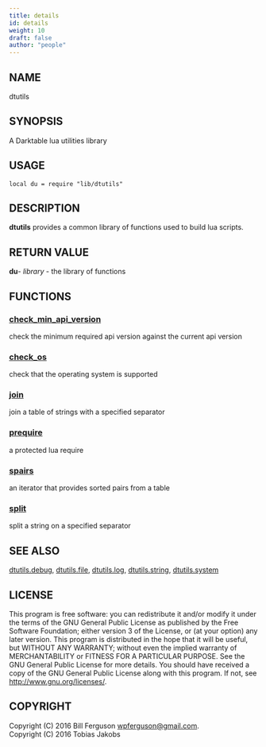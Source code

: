 ```yaml
---
title: details
id: details
weight: 10
draft: false
author: "people"
---
```



## NAME

dtutils

## SYNOPSIS

A Darktable lua utilities library

## USAGE
```
local du = require "lib/dtutils"
```
## DESCRIPTION

**dtutils** provides a common library of functions used to build
lua scripts.

## RETURN VALUE

**du**- _library_ - the library of functions

## FUNCTIONS

### [check_min_api_version](check_min_api_version.md)

check the minimum required api version against the current api version

### [check_os](check_os.md)

check that the operating system is supported

### [join](http://github.com/darktable-org/lua-scripts/wiki/join.md)

join a table of strings with a specified separator

### [prequire](http://github.com/darktable-org/lua-scripts/wiki/prequire.md)

a protected lua require

### [spairs](http://github.com/darktable-org/lua-scripts/wiki/spairs.md)

an iterator that provides sorted pairs from a table

### [split](http://github.com/darktable-org/lua-scripts/wiki/split.md)

split a string on a specified separator

## SEE ALSO

[dtutils.debug](../dtutils.debug/details.md), [dtutils.file](../dtutils.file/details.md), [dtutils.log](../dtutils.log/details.md), [dtutils.string](../dtutils.string/details.md), [dtutils.system](../dtutils.system/details.md)

## LICENSE

This program is free software: you can redistribute it and/or modify
it under the terms of the GNU General Public License as published by
the Free Software Foundation; either version 3 of the License, or
(at your option) any later version.
This program is distributed in the hope that it will be useful,
but WITHOUT ANY WARRANTY; without even the implied warranty of
MERCHANTABILITY or FITNESS FOR A PARTICULAR PURPOSE.  See the
GNU General Public License for more details.
You should have received a copy of the GNU General Public License
along with this program.  If not, see <http://www.gnu.org/licenses/>.

## COPYRIGHT

Copyright (C) 2016 Bill Ferguson <wpferguson@gmail.com>.  
Copyright (C) 2016 Tobias Jakobs
